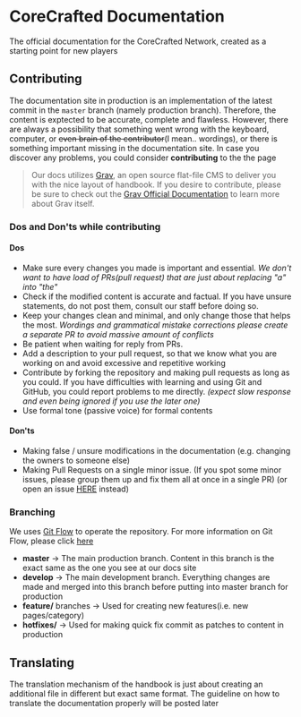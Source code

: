 # CoreCrafted Documentation
The official documentation for the CoreCrafted Network, created as a starting point for new players

## Contributing
The documentation site in production is an implementation of the latest commit in the `master` branch (namely production branch). Therefore, the content is exptected to be accurate, complete and flawless. However, there are always a possibility that something went wrong with the keyboard, computer, or ~~even brain of the contributor~~(I mean.. wordings), or there is something important missing in the documentation site. In case you discover any problems, you could consider **contributing** to the the page

> Our docs utilizes [Grav](https://getgrav.org/), an open source flat-file CMS to deliver you with the nice layout of handbook. If you desire to contribute, please be sure to check out the [Grav Official Documentation](https://learn.getgrav.org/) to learn more about Grav itself.

### Dos and Don'ts while contributing
#### Dos
* Make sure every changes you made is important and essential. *We don't want to have load of PRs(pull request) that are just about replacing "a" into "the"*
* Check if the modified content is accurate and factual. If you have unsure statements, do not post them, consult our staff before doing so.
* Keep your changes clean and minimal, and only change those that helps the most. *Wordings and grammatical mistake corrections please create a separate PR to avoid massive amount of conflicts*
* Be patient when waiting for reply from PRs.
* Add a description to your pull request, so that we know what you are working on and avoid excessive and repetitive working
* Contribute by forking the repository and making pull requests as long as you could. If you have difficulties with learning and using Git and GitHub, you could report problems to me directly. *(expect slow response and even being ignored if you use the later one)*
* Use formal tone (passive voice) for formal contents

#### Don'ts
* Making false / unsure modifications in the documentation (e.g. changing the owners to someone else)
* Making Pull Requests on a single minor issue. (If you spot some minor issues, please group them up and fix them all at once in a single PR) (or open an issue [HERE](https://github.com/CoreCrafted-Network/docs/issues) instead)

### Branching
We uses [Git Flow](https://github.com/nvie/gitflow) to operate the repository. For more information on Git Flow, please click [here](http://nvie.com/posts/a-successful-git-branching-model/)
* **master** -> The main production branch. Content in this branch is the exact same as the one you see at our docs site
* **develop** -> The main development branch. Everything changes are made and merged into this branch before putting into master branch for production
* **feature/** branches -> Used for creating new features(i.e. new pages/category)
* **hotfixes/** -> Used for making quick fix commit as patches to content in production

## Translating
The translation mechanism of the handbook is just about creating an additional file in different but exact same format. The guideline on how to translate the documentation properly will be posted later